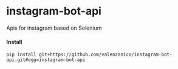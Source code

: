 # instagram-bot-api
Apis for instagram based on Selenium

#### Install
`pip install git+https://github.com/valenzanico/instagram-bot-api.git#egg=instagram-bot-api`